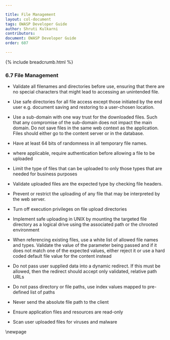 ```yaml
---

title: File Management
layout: col-document
tags: OWASP Developer Guide
author: Shruti Kulkarni
contributors:
document: OWASP Developer Guide
order: 607

---
```


{% include breadcrumb.html %}
### 6.7 File Management

* Validate all filenames and directories before use, ensuring that there are no special characters that might lead to accessing an unintended file.

* Use safe directories for all file access except those initiated by the end user  e.g. document saving and restoring to a user-chosen location.

* Use a sub-domain with one way trust for the downloaded files. Such that any compromise of the sub-domain does not impact the main domain. Do not save files in the same web context as the application. Files should either go to the content  server or in the database.

* Have at least 64 bits of randomness in all temporary file names.

* where applicable, require authentication before allowing a file to be uploaded

* Limit the type of files that can be uploaded to only those types that are needed for business purposes

* Validate uploaded files are the expected type by checking file headers. 

* Prevent or restrict the uploading of any file that may be interpreted by the web server.

* Turn off execution privileges on file upload directories

* Implement safe uploading in UNIX by mounting the targeted file directory as a logical drive using the associated path or the chrooted environment

* When referencing existing files, use a white list of allowed file names and types. Validate the value of the parameter being passed and if it does not match one of the expected values, either reject it or use a hard coded default file value for the content instead

* Do not pass user supplied data into a dynamic redirect. If this must be allowed, then the redirect should accept only validated, relative path URLs

* Do not pass directory or file paths, use index values mapped to pre-defined list of paths

* Never send the absolute file path to the client

* Ensure application files and resources are read-only

* Scan user uploaded files for viruses and malware


\newpage
